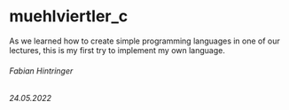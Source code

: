# muehlviertler_c

As we learned how to create simple programming languages in one of our lectures,
this is my first try to implement my own language.

###### Fabian Hintringer
###### 24.05.2022